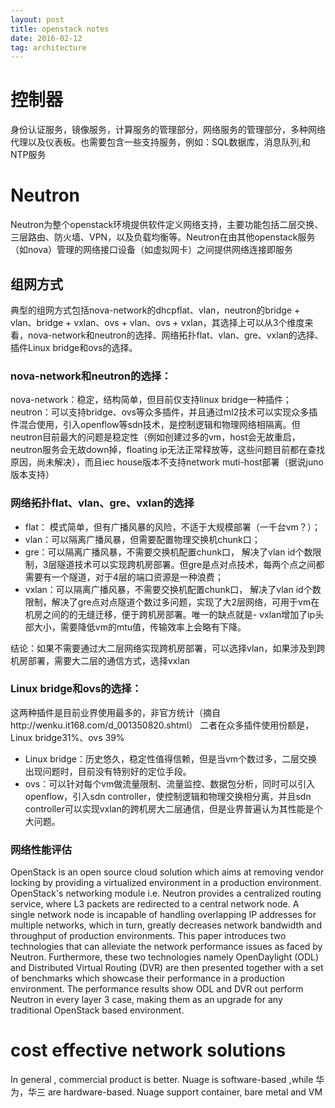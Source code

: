 ```yaml
---
layout: post
title: openstack notes
date: 2016-02-12
tag: architecture
---
```



# 控制器

身份认证服务，镜像服务，计算服务的管理部分，网络服务的管理部分，多种网络代理以及仪表板。也需要包含一些支持服务，例如：SQL数据库，消息队列,和NTP服务

# Neutron

Neutron为整个openstack环境提供软件定义网络支持，主要功能包括二层交换、三层路由、防火墙、VPN，以及负载均衡等。Neutron在由其他openstack服务（如nova）管理的网络接口设备（如虚拟网卡）之间提供网络连接即服务

## 组网方式

典型的组网方式包括nova-network的dhcpflat、vlan，neutron的bridge + vlan、bridge + vxlan、ovs + vlan、ovs + vxlan，其选择上可以从3个维度来看，nova-network和neutron的选择、网络拓扑flat、vlan、gre、vxlan的选择、插件Linux bridge和ovs的选择。

### nova-network和neutron的选择：
nova-network：稳定，结构简单，但目前仅支持linux bridge一种插件；
neutron：可以支持bridge、ovs等众多插件，并且通过ml2技术可以实现众多插件混合使用，引入openflow等sdn技术，是控制逻辑和物理网络相隔离。但neutron目前最大的问题是稳定性（例如创建过多的vm，host会无故重启，neutron服务会无故down掉，floating ip无法正常释放等，这些问题目前都在查找原因，尚未解决），而且iec house版本不支持network muti-host部署（据说juno版本支持）

### 网络拓扑flat、vlan、gre、vxlan的选择

- flat： 模式简单，但有广播风暴的风险，不适于大规模部署（一千台vm？）；
- vlan：可以隔离广播风暴，但需要配置物理交换机chunk口；
- gre：可以隔离广播风暴，不需要交换机配置chunk口， 解决了vlan id个数限制，3层隧道技术可以实现跨机房部署。但gre是点对点技术，每两个点之间都需要有一个隧道，对于4层的端口资源是一种浪费；
- vxlan：可以隔离广播风暴，不需要交换机配置chunk口， 解决了vlan id个数限制，解决了gre点对点隧道个数过多问题，实现了大2层网络，可用于vm在机房之间的的无缝迁移，便于跨机房部署。唯一的缺点就是- vxlan增加了ip头部大小，需要降低vm的mtu值，传输效率上会略有下降。

结论：如果不需要通过大二层网络实现跨机房部署，可以选择vlan，如果涉及到跨机房部署，需要大二层的通信方式，选择vxlan

### Linux bridge和ovs的选择：

这两种插件是目前业界使用最多的，非官方统计（摘自http://wenku.it168.com/d_001350820.shtml） 二者在众多插件使用份额是，Linux bridge31%、ovs 39%

- Linux bridge：历史悠久，稳定性值得信赖，但是当vm个数过多，二层交换出现问题时，目前没有特别好的定位手段。
- ovs：可以针对每个vm做流量限制、流量监控、数据包分析，同时可以引入openflow，引入sdn controller，使控制逻辑和物理交换相分离，并且sdn controller可以实现vxlan的跨机房大二层通信，但是业界普遍认为其性能是个大问题。


### 网络性能评估

OpenStack is an open source cloud solution which aims at removing vendor locking by providing a virtualized environment in a production environment. OpenStack's networking module i.e. Neutron provides a centralized routing service, where L3 packets are redirected to a central network node. A single network node is incapable of handling overlapping IP addresses for multiple networks, which in turn, greatly decreases network bandwidth and throughput of production environments. This paper introduces two technologies that can alleviate the network performance issues as faced by Neutron. Furthermore, these two technologies namely OpenDaylight (ODL) and Distributed Virtual Routing (DVR) are then presented together with a set of benchmarks which showcase their performance in a production environment. The performance results show ODL and DVR out perform Neutron in every layer 3 case, making them as an upgrade for any traditional OpenStack based environment.


# cost effective network solutions
In general , commercial product is better. Nuage is software-based ,while
华为，华三 are hardware-based. Nuage support container, bare metal and VM
